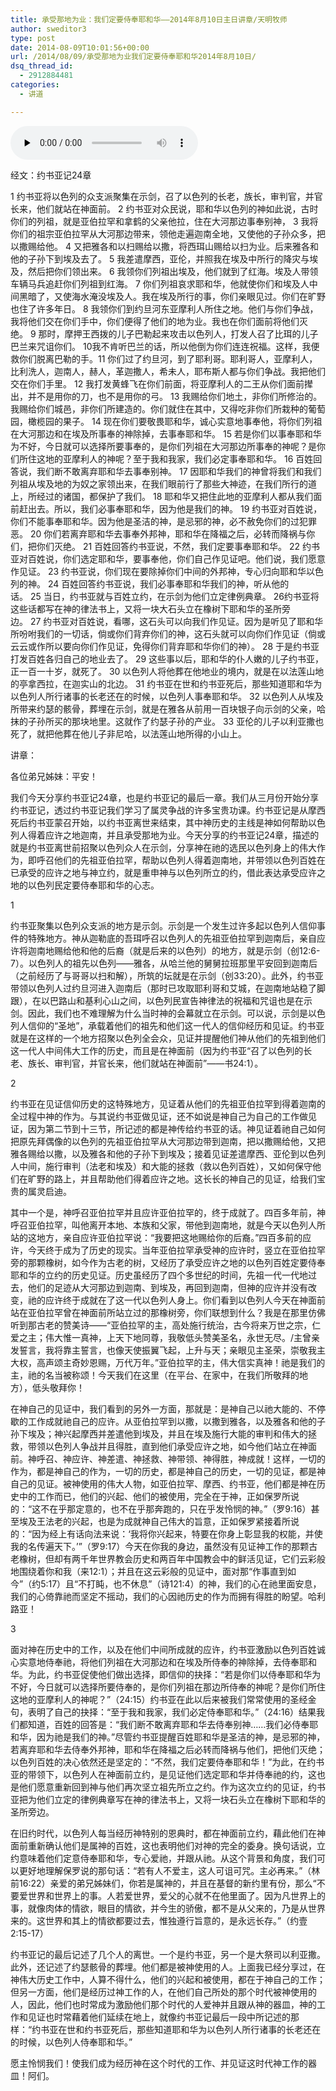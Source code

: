 ```yaml
---
title: 承受那地为业：我们定要侍奉耶和华——2014年8月10日主日讲章/天明牧师
author: sweditor3
type: post
date: 2014-08-09T10:01:56+00:00
url: /2014/08/09/承受那地为业我们定要侍奉耶和华2014年8月10日/
dsq_thread_id:
  - 2912884481
categories:
  - 讲道

---
```

<div id="c-11407" class="grandmp3">
  <audio src="https://t5.shwchurch.org/wp-content/uploads/2014/08/2014年8月10日讲道【音频】.mp3" controls false preload="none" autobuffer="false"></audio>
</div>

经文：约书亚记24章

1 约书亚将以色列的众支派聚集在示剑，召了以色列的长老，族长，审判官，并官长来，他们就站在神面前。 2 约书亚对众民说，耶和华以色列的神如此说，古时你们的列祖，就是亚伯拉罕和拿鹤的父亲他拉，住在大河那边事奉别神， 3 我将你们的祖宗亚伯拉罕从大河那边带来，领他走遍迦南全地，又使他的子孙众多，把以撒赐给他。 4 又把雅各和以扫赐给以撒，将西珥山赐给以扫为业。后来雅各和他的子孙下到埃及去了。 5 我差遣摩西，亚伦，并照我在埃及中所行的降灾与埃及，然后把你们领出来。 6 我领你们列祖出埃及，他们就到了红海。埃及人带领车辆马兵追赶你们列祖到红海。 7 你们列祖哀求耶和华，他就使你们和埃及人中间黑暗了，又使海水淹没埃及人。我在埃及所行的事，你们亲眼见过。你们在旷野也住了许多年日。 8 我领你们到约旦河东亚摩利人所住之地。他们与你们争战，我将他们交在你们手中，你们便得了他们的地为业。我也在你们面前将他们灭绝。 9 那时，摩押王西拨的儿子巴勒起来攻击以色列人，打发人召了比珥的儿子巴兰来咒诅你们。 10我不肯听巴兰的话，所以他倒为你们连连祝福。这样，我便救你们脱离巴勒的手。11 你们过了约旦河，到了耶利哥。耶利哥人，亚摩利人，比利洗人，迦南人，赫人，革迦撒人，希未人，耶布斯人都与你们争战。我把他们交在你们手里。 12 我打发黄蜂飞在你们前面，将亚摩利人的二王从你们面前撵出，并不是用你的刀，也不是用你的弓。 13 我赐给你们地土，非你们所修治的。我赐给你们城邑，非你们所建造的。你们就住在其中，又得吃非你们所栽种的葡萄园，橄榄园的果子。 14 现在你们要敬畏耶和华，诚心实意地事奉他，将你们列祖在大河那边和在埃及所事奉的神除掉，去事奉耶和华。 15 若是你们以事奉耶和华为不好，今日就可以选择所要事奉的，是你们列祖在大河那边所事奉的神呢？是你们所住这地的亚摩利人的神呢？至于我和我家，我们必定事奉耶和华。 16 百姓回答说，我们断不敢离弃耶和华去事奉别神。 17 因耶和华我们的神曾将我们和我们列祖从埃及地的为奴之家领出来，在我们眼前行了那些大神迹，在我们所行的道上，所经过的诸国，都保护了我们。 18 耶和华又把住此地的亚摩利人都从我们面前赶出去。所以，我们必事奉耶和华，因为他是我们的神。 19 约书亚对百姓说，你们不能事奉耶和华。因为他是圣洁的神，是忌邪的神，必不赦免你们的过犯罪恶。 20 你们若离弃耶和华去事奉外邦神，耶和华在降福之后，必转而降祸与你们，把你们灭绝。 21 百姓回答约书亚说，不然，我们定要事奉耶和华。 22 约书亚对百姓说，你们选定耶和华，要事奉他，你们自己作见证吧。他们说，我们愿意作见证。 23 约书亚说，你们现在要除掉你们中间的外邦神，专心归向耶和华以色列的神。 24 百姓回答约书亚说，我们必事奉耶和华我们的神，听从他的话。 25 当日，约书亚就与百姓立约，在示剑为他们立定律例典章。 26约书亚将这些话都写在神的律法书上，又将一块大石头立在橡树下耶和华的圣所旁边。 27 约书亚对百姓说，看哪，这石头可以向我们作见证。因为是听见了耶和华所吩咐我们的一切话，倘或你们背弃你们的神，这石头就可以向你们作见证（倘或云云或作所以要向你们作见证，免得你们背弃耶和华你们的神）。 28 于是约书亚打发百姓各归自己的地业去了。 29 这些事以后，耶和华的仆人嫩的儿子约书亚，正一百一十岁，就死了。 30 以色列人将他葬在他地业的境内，就是在以法莲山地的亭拿西拉，在迦实山的北边。 31 约书亚在世和约书亚死后，那些知道耶和华为以色列人所行诸事的长老还在的时候，以色列人事奉耶和华。 32 以色列人从埃及所带来约瑟的骸骨，葬埋在示剑，就是在雅各从前用一百块银子向示剑的父亲，哈抹的子孙所买的那块地里。这就作了约瑟子孙的产业。 33 亚伦的儿子以利亚撒也死了，就把他葬在他儿子非尼哈，以法莲山地所得的小山上。

讲章：

各位弟兄姊妹：平安！

我们今天分享约书亚记24章，也是约书亚记的最后一章。我们从三月份开始分享约书亚记，透过约书亚记我们学习了属灵争战的许多宝贵功课。约书亚记是从摩西死后约书亚蒙召开始，以约书亚离世来结束，其中神历史的主线是神如何帮助以色列人得着应许之地迦南，并且承受那地为业。今天分享的约书亚记24章，描述的就是约书亚离世前招聚以色列众人在示剑，分享神在祂的选民以色列身上的伟大作为，即呼召他们的先祖亚伯拉罕，帮助以色列人得着迦南地，并带领以色列百姓在已承受的应许之地与神立约，就是重申神与以色列所立的约，借此表达承受应许之地的以色列民定要侍奉耶和华的心志。

1

约书亚聚集以色列众支派的地方是示剑。示剑是一个发生过许多起以色列人信仰事件的特殊地方。神从迦勒底的吾珥呼召以色列人的先祖亚伯拉罕到迦南后，亲自应许将迦南地赐给他和他的后裔（就是后来的以色列）的地方，就是示剑（创12:6-7）。以色列人的祖先以色列——雅各，从哈兰他的舅舅拉班那里平安回到迦南后（之前经历了与哥哥以扫和解），所筑的坛就是在示剑（创33:20）。此外，约书亚带领以色列人过约旦河进入迦南后（那时已攻取耶利哥和艾城，在迦南地站稳了脚跟），在以巴路山和基利心山之间，以色列民宣告神律法的祝福和咒诅也是在示剑。因此，我们也不难理解为什么当时神的会幕就立在示剑。可以说，示剑是以色列人信仰的“圣地”，承载着他们的祖先和他们这一代人的信仰经历和见证。约书亚就是在这样的一个地方招聚以色列全会众，见证并提醒他们神从他们的先祖到他们这一代人中间伟大工作的历史，而且是在神面前（因为约书亚“召了以色列的长老、族长、审判官，并官长来，他们就站在神面前”——书24:1）。

2

约书亚在见证信仰历史的这特殊地方，见证着从他们的先祖亚伯拉罕到得着迦南的全过程中神的作为。与其说约书亚做见证，还不如说是神自己为自己的工作做见证，因为第二节到十三节，所记述的都是神传给约书亚的话。神见证着祂自己如何把原先拜偶像的以色列的先祖亚伯拉罕从大河那边带到迦南，把以撒赐给他，又把雅各赐给以撒，以及雅各和他的子孙下到埃及；接着见证差遣摩西、亚伦到以色列人中间，施行审判（法老和埃及）和大能的拯救（救以色列百姓），又如何保守他们在旷野的路上，并且帮助他们得着应许之地。这长长的神自己的见证，给我们宝贵的属灵启迪。

其中一个是，神呼召亚伯拉罕并且应许亚伯拉罕的，终于成就了。四百多年前，神呼召亚伯拉罕，叫他离开本地、本族和父家，带他到迦南地，就是今天以色列人所站的这地方，亲自应许亚伯拉罕说：“我要把这地赐给你的后裔。”四百多前的应许，今天终于成为了历史的现实。当年亚伯拉罕承受神的应许时，竖立在亚伯拉罕旁的那颗橡树，如今作为古老的树，又经历了承受应许之地的以色列百姓定要侍奉耶和华的立约的历史见证。历史虽经历了四个多世纪的时间，先祖一代一代地过去，他们的足迹从大河那边到迦南、到埃及，再回到迦南，但神的应许并没有改变，祂的应许终于成就在了这一代以色列人身上。你们看到以色列人今天在神面前站在亚伯拉罕曾在神面前所站立过的那橡树旁，你们联想到什么？我是在那里仿佛听到那古老的赞美诗——“亚伯拉罕的主，高处施行统治，古今将来万世之宗，仁爱之主；伟大惟一真神，上天下地同尊，我敬低头赞美圣名，永世无尽。/主曾亲发誓言，我将靠主誓言，也像天使振翼飞起，上升与天；亲眼见主圣荣，崇敬我主大权，高声颂主奇妙恩赐，万代万年。”亚伯拉罕的主，伟大信实真神！祂是我们的主，祂的名当被称颂！今天我们在这里（在平台、在家中，在我们所敬拜的地方），低头敬拜你！

在神自己的见证中，我们看到的另外一方面，那就是：是神自己以祂大能的、不停歇的工作成就祂自己的应许。从亚伯拉罕到以撒，以撒到雅各，以及雅各和他的子孙下埃及；神兴起摩西并差遣他到埃及，并且在埃及施行大能的审判和伟大的拯救，带领以色列人争战并且得胜，直到他们承受应许之地，如今他们站立在神面前。神呼召、神应许、神差遣、神拯救、神带领、神得胜，神成就！这样，一切的作为，都是神自己的作为，一切的历史，都是神自己的历史，一切的见证，都是神自己的见证。被神使用的伟大人物，如亚伯拉罕、摩西、约书亚，他们都是神在历史中的工作而已，他们的兴起、他们的被使用，完全在于神，正如保罗所说的：“这不在乎那定意的，也不在乎那奔跑的，只在乎发怜悯的神。”（罗9:16）甚至埃及王法老的兴起，也是为成就神自己伟大的旨意，正如保罗紧接着所说的：“因为经上有话向法来说：‘我将你兴起来，特要在你身上彰显我的权能，并使我的名传遍天下。’”（罗9:17）今天在你我的身边，虽然没有见证神工作的那颗古老橡树，但却有两千年世界教会历史和两百年中国教会中的鲜活见证，它们云彩般地围绕着你和我（来12:1）；并且在这云彩般的见证中，面对那“作事直到如今”（约5:17）且“不打盹，也不休息”（诗121:4）的神，我们的心在祂里面安息，我们的心倚靠祂而坚定不摇动，我们的心因祂历史的作为而拥有得胜的盼望。哈利路亚！

3

面对神在历史中的工作，以及在他们中间所成就的应许，约书亚激励以色列百姓诚心实意地侍奉祂，将他们列祖在大河那边和在埃及所侍奉的神除掉，去侍奉耶和华。为此，约书亚促使他们做出选择，即信仰的抉择：“若是你们以侍奉耶和华为不好，今日就可以选择所要侍奉的，是你们列祖在那边所侍奉的神呢？是你们所住这地的亚摩利人的神呢？”（24:15）约书亚在此以后来被我们常常使用的圣经金句，表明了自己的抉择：“至于我和我家，我们必定侍奉耶和华。”（24:16）结果我们都知道，百姓的回答是：“我们断不敢离弃耶和华去侍奉别神……我们必侍奉耶和华，因为祂是我们的神。”尽管约书亚提醒百姓耶和华是圣洁的神，是忌邪的神，若离弃耶和华去侍奉外邦神，耶和华在降福之后必转而降祸与他们，把他们灭绝；以色列百姓的决心依然还是坚定的：“不然，我们定要侍奉耶和华！”为此，在约书亚的带领下，以色列人在神面前立约，是见证他们选定耶和华并侍奉祂的约，这也是他们愿意重新回到神与他们再次坚立祖先所立之约。作为这次立约的见证，约书亚把为他们立定的律例典章写在神的律法书上，又将一块石头立在橡树下耶和华的圣所旁边。

在旧约时代，以色列人每当经历神特别的恩典时，都在神面前立约，藉此他们在神面前重新确认他们是属神的百姓，这也表明他们对神的完全的委身。换句话说，立约意味着他们定意侍奉耶和华，专心爱祂，并跟从祂。从这个背景和角度，我们可以更好地理解保罗说的那句话：“若有人不爱主，这人可诅可咒。主必再来。”（林前16:22）亲爱的弟兄姊妹们，你若是属神的，并且在基督的新约里有份，那么“不要爱世界和世界上的事。人若爱世界，爱父的心就不在他里面了。因为凡世界上的事，就像肉体的情欲，眼目的情欲，并今生的骄傲，都不是从父来的，乃是从世界来的。这世界和其上的情欲都要过去，惟独遵行旨意的，是永远长存。”（约壹2:15-17）

约书亚记的最后记述了几个人的离世。一个是约书亚，另一个是大祭司以利亚撒。此外，还记述了约瑟骸骨的葬埋。他们都是被神使用的人。上面我已经分享过，在神伟大历史工作中，人算不得什么，他们的兴起和被使用，都在于神自己的工作；但另一方面，他们是经历过神工作的人，在他们自己所处的那个时代被神使用的人，因此，他们也时常成为激励他们那个时代的人爱神并且跟从神的器皿，神的工作和见证也时常藉着他们延续在地上，就像约书亚记最后一段中所记述的那样：“约书亚在世和约书亚死后，那些知道耶和华为以色列人所行诸事的长老还在的时候，以色列人侍奉耶和华。”

愿主怜悯我们！使我们成为经历神在这个时代的工作、并见证这时代神工作的器皿！阿们。